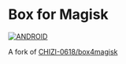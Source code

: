 # Box for Magisk

[![ANDROID](https://img.shields.io/badge/Android-3DDC84?style=for-the-badge&logo=android&logoColor=white)]()

A fork of [CHIZI-0618/box4magisk](https://github.com/CHIZI-0618/box4magisk)